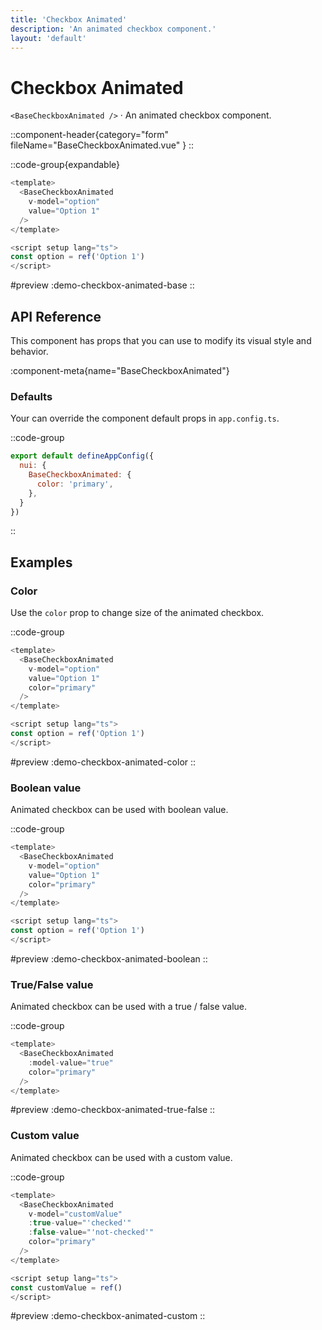 ```yaml
---
title: 'Checkbox Animated'
description: 'An animated checkbox component.'
layout: 'default'
---
```


# Checkbox Animated

`<BaseCheckboxAnimated />` · An animated checkbox component.

::component-header{category="form" fileName="BaseCheckboxAnimated.vue" }
::

::code-group{expandable}

```js [DemoCheckboxAnimatedBase.vue]
<template>
  <BaseCheckboxAnimated
    v-model="option"
    value="Option 1"
  />
</template>

<script setup lang="ts">
const option = ref('Option 1')
</script>
```

#preview
:demo-checkbox-animated-base
::

## API Reference

This component has props that you can use to modify its visual style and behavior.

:component-meta{name="BaseCheckboxAnimated"}

### Defaults

Your can override the component default props in `app.config.ts`.

::code-group

```js [app.config.ts]
export default defineAppConfig({
  nui: {
    BaseCheckboxAnimated: {
      color: 'primary',
    },
  }
})
```
::

## Examples

### Color

Use the `color` prop to change size of the animated checkbox.

::code-group

```js [DemoCheckboxAnimatedColor.vue]
<template>
  <BaseCheckboxAnimated
    v-model="option"
    value="Option 1"
    color="primary"
  />
</template>

<script setup lang="ts">
const option = ref('Option 1')
</script>
```

#preview
:demo-checkbox-animated-color
::

### Boolean value

Animated checkbox can be used with boolean value.

::code-group

```js [DemoCheckboxAnimatedBoolan.vue]
<template>
  <BaseCheckboxAnimated
    v-model="option"
    value="Option 1"
    color="primary"
  />
</template>

<script setup lang="ts">
const option = ref('Option 1')
</script>
```

#preview
:demo-checkbox-animated-boolean
::

### True/False value

Animated checkbox can be used with a true / false value.

::code-group

```js [DemoCheckboxAnimatedTrueFalse.vue]
<template>
  <BaseCheckboxAnimated
    :model-value="true"
    color="primary"
  />
</template>
```

#preview
:demo-checkbox-animated-true-false
::

### Custom value

Animated checkbox can be used with a custom value.

::code-group

```js [DemoCheckboxAnimatedTrueFalse.vue]
<template>
  <BaseCheckboxAnimated
    v-model="customValue"
    :true-value="'checked'"
    :false-value="'not-checked'"
    color="primary"
  />
</template>

<script setup lang="ts">
const customValue = ref()
</script>
```

#preview
:demo-checkbox-animated-custom
::